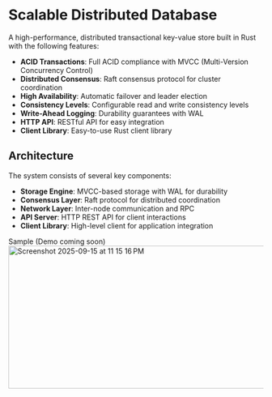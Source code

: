 # Scalable Distributed Database

A high-performance, distributed transactional key-value store built in Rust with the following features:

- **ACID Transactions**: Full ACID compliance with MVCC (Multi-Version Concurrency Control)
- **Distributed Consensus**: Raft consensus protocol for cluster coordination
- **High Availability**: Automatic failover and leader election
- **Consistency Levels**: Configurable read and write consistency levels
- **Write-Ahead Logging**: Durability guarantees with WAL
- **HTTP API**: RESTful API for easy integration
- **Client Library**: Easy-to-use Rust client library

## Architecture

The system consists of several key components:

- **Storage Engine**: MVCC-based storage with WAL for durability
- **Consensus Layer**: Raft protocol for distributed coordination
- **Network Layer**: Inter-node communication and RPC
- **API Server**: HTTP REST API for client interactions
- **Client Library**: High-level client for application integration

Sample (Demo coming soon)
<img width="761" height="282" alt="Screenshot 2025-09-15 at 11 15 16 PM" src="https://github.com/user-attachments/assets/80d683d4-c696-48ed-b42d-df55bed0ec60" />
